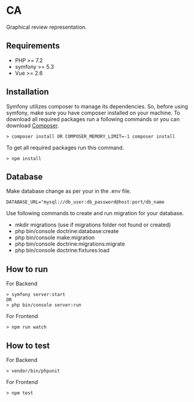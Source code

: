 # CA
Graphical review representation.

## Requirements
- PHP >= 7.2
- symfony >= 5.3
- Vue >= 2.6

## Installation 
Symfony utilizes composer to manage its dependencies. So, before using symfony, make sure you have composer installed on your machine. To download all required packages run a following commands or you can download [Composer](https://getcomposer.org/doc/00-intro.md).
```
> composer install OR COMPOSER_MEMORY_LIMIT=-1 composer install
```

To get all required packages run this command.
```
> npm install
```

## Database
Make database change as per your in the .env file.
```
DATABASE_URL="mysql://db_user:db_password@host:port/db_name
```

Use following commands to create and run migration for your database.
- mkdir migrations (use if migrations folder not found or created)
- php bin/console doctrine:database:create
- php bin/console make:migration
- php bin/console doctrine:migrations:migrate 
- php bin/console doctrine:fixtures:load

## How to run 
For Backend
```
> symfony server:start 
OR
> php bin/console server:run
```
For Frontend
```
> npm run watch
```

## How to test
For Backend
```
> vendor/bin/phpunit
```
For Frontend
```
> npm test
```